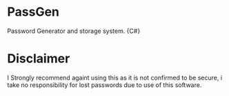 # PassGen
Password Generator and storage system. {C#}
# Disclaimer
I Strongly recommend againt using this as it is not confirmed to be secure, i take no responsibility for lost passwords due to use of this software.
